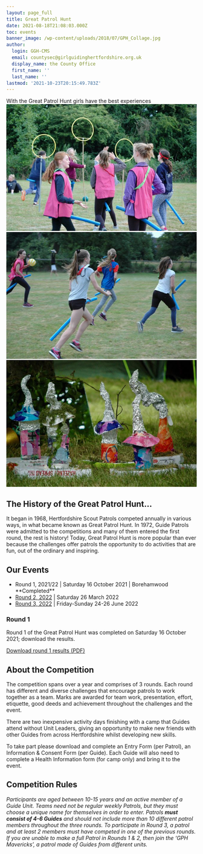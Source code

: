 ```yaml
---
layout: page_full
title: Great Patrol Hunt
date: 2021-08-18T21:08:03.000Z
toc: events
banner_image: /wp-content/uploads/2018/07/GPH_Collage.jpg
author:
  login: GGH-CMS
  email: countysec@girlguidinghertfordshire.org.uk
  display_name: the County Office
  first_name: ''
  last_name: ''
lastmod: '2021-10-23T20:15:49.783Z'
---
```


<div class="lead">With the Great Patrol Hunt girls have the best experiences</div>
<div class="single-slider">
<div class="item"><img src="/wp-content/uploads/2018/07/DSC_5120-643x427.jpg" alt="GTA V"></div>
<div class="item"><img src="/wp-content/uploads/2018/07/DSC_5126-642x427.jpg" alt="GTA V"></div>
<div class="item"><img src="/wp-content/uploads/2018/07/DSC_5114-642x427.jpg" alt="GTA V"></div>
</div>

## The History of the Great Patrol Hunt&#8230;

It began in 1968, Hertfordshire Scout Patrols competed annually in various ways, in what became known as Great Patrol Hunt. In 1972, Guide Patrols were admitted to the competitions and many of them entered the first round, the rest is history! Today, Great Patrol Hunt is more popular than ever because the challenges offer patrols the opportunity to do activities that are fun, out of the ordinary and inspiring.

## Our Events
<ul>
<li>Round 1, 2021/22  |  Saturday 16 October 2021  |  Borehamwood **Completed**</li>
<li><a href="/event/great-patrol-hunt-2022-round-2/">Round 2, 2022</a> | <strong> </strong>Saturday 26 March 2022</li>
<li><a href="/event/great-patrol-hunt-2022-round-3/">Round 3, 2022</a> | <b> </b>Friday-Sunday 24-26 June 2022</li>
</ul>

### Round 1
Round 1 of the Great Patrol Hunt was completed on Saturday 16 October 2021; download the results.
 <div><a class="btn-gg" href="/assets/docs/2021-22-GPH-Round-1-Results.pdf"><i class="fa fa-download"></i> Download round 1 results (PDF)</a></div>

## About the Competition
<p class="paragraph_style_6">The competition spans over a year and comprises of 3 rounds. Each round has different and diverse challenges that encourage patrols to work together as a team. Marks are awarded for team work, presentation, effort, etiquette, good deeds and achievement throughout the challenges and the event.</p>
<p class="paragraph_style_6">There are two inexpensive activity days finishing with a camp that <span class="style">Guides attend without Unit Leaders</span>, giving an opportunity to make new friends with other Guides from across Hertfordshire whilst developing new skills.</p>
<p class="paragraph_style_6"><span class="style_1">To take part please download and complete an Entry Form (per Patrol), an Information &amp; Consent Form (per Guide). Each Guide will also need to complete a Health Information form (for camp only) and bring it to the event.</span></p>

## Competition Rules
<p class="paragraph_style_8"><em>Participants are aged between 10-15 years and an active member of a Guide Unit. Teams need not be regular weekly Patrols, but they must choose a unique name for themselves in order to enter. Patrols <strong>must consist of 4-6 Guides</strong> and should not include more than 10 different patrol members throughout the three rounds. To participate in Round 3, a patrol and at least 2 members must have competed in one of the previous rounds. </em><em>If you are unable to make a full Patrol in Rounds 1 &amp; 2,  then  join the &#8216;GPH Mavericks&#8217;, a patrol made of Guides from different units.</em></p>
